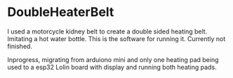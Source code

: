 # DoubleHeaterBelt

I used a motorcycle kidney belt to create a double sided heating belt. Imitating a hot water bottle. This is the software for running it. Currently not finished.

Inprogress, migrating from arduiono mini and only one heating pad being used to a esp32 Lolin board with display and running both heating pads.
